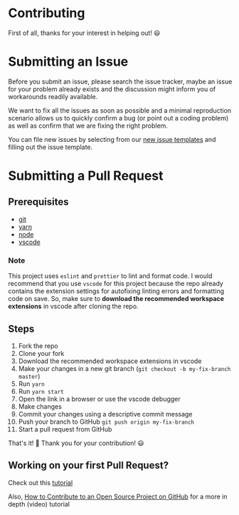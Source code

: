 # Contributing

First of all, thanks for your interest in helping out! 😃

# Submitting an Issue

Before you submit an issue, please search the issue tracker, maybe an issue for your problem already exists and the discussion might inform you of workarounds readily available.

We want to fix all the issues as soon as possible and a minimal reproduction scenario allows us to quickly confirm a bug (or point out a coding problem) as well as confirm that we are fixing the right problem.

You can file new issues by selecting from our [new issue templates](https://github.com/Teoxoy/factorio-blueprint-editor/issues/new/choose) and filling out the issue template.

# Submitting a Pull Request

## Prerequisites

-   [git](https://git-scm.com/)
-   [yarn](https://yarnpkg.com)
-   [node](https://nodejs.org/en/)
-   [vscode](https://code.visualstudio.com/)

### Note

This project uses `eslint` and `prettier` to lint and format code. I would recommend that you use `vscode` for this project because the repo already contains the extension settings for autofixing linting errors and formatting code on save. So, make sure to **download the recommended workspace extensions** in vscode after cloning the repo.

## Steps

1. Fork the repo
1. Clone your fork
1. Download the recommended workspace extensions in vscode
1. Make your changes in a new git branch (`git checkout -b my-fix-branch master`)
1. Run `yarn`
1. Run `yarn start`
1. Open the link in a browser or use the vscode debugger
1. Make changes
1. Commit your changes using a descriptive commit message
1. Push your branch to GitHub `git push origin my-fix-branch`
1. Start a pull request from GitHub

That's it! 🎉 Thank you for your contribution! 😃

## Working on your first Pull Request?

Check out this [tutorial](https://github.com/firstcontributions/first-contributions/blob/master/github-windows-vs-code-tutorial.md)

Also, [How to Contribute to an Open Source Project on GitHub](https://egghead.io/series/how-to-contribute-to-an-open-source-project-on-github) for a more in depth (video) tutorial
